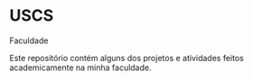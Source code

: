 # USCS
Faculdade 

Este repositório contém alguns dos projetos e atividades feitos academicamente na minha faculdade.
